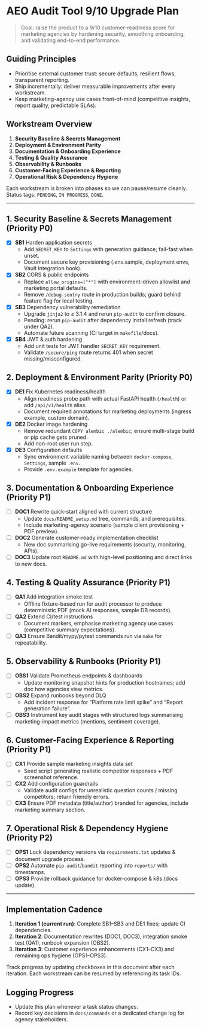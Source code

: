 # AEO Audit Tool 9/10 Upgrade Plan

> Goal: raise the product to a 9/10 customer-readiness score for marketing agencies by hardening security, smoothing onboarding, and validating end-to-end performance.

## Guiding Principles
- Prioritise external customer trust: secure defaults, resilient flows, transparent reporting.
- Ship incrementally: deliver measurable improvements after every workstream.
- Keep marketing-agency use cases front-of-mind (competitive insights, report quality, predictable SLAs).

## Workstream Overview
1. **Security Baseline & Secrets Management**
2. **Deployment & Environment Parity**
3. **Documentation & Onboarding Experience**
4. **Testing & Quality Assurance**
5. **Observability & Runbooks**
6. **Customer-Facing Experience & Reporting**
7. **Operational Risk & Dependency Hygiene**

Each workstream is broken into phases so we can pause/resume cleanly. Status tags: `PENDING`, `IN PROGRESS`, `DONE`.

---

## 1. Security Baseline & Secrets Management (Priority P0)
- [x] **SB1** Harden application secrets
  - Add `SECRET_KEY` to `Settings` with generation guidance; fail-fast when unset.
  - Document secure key provisioning (.env.sample, deployment envs, Vault integration hook).
- [x] **SB2** CORS & public endpoints
  - Replace `allow_origins=["*"]` with environment-driven allowlist and marketing portal defaults.
  - Remove `/debug-sentry` route in production builds; guard behind feature flag for local testing.
- [x] **SB3** Dependency vulnerability remediation
  - Upgrade `jinja2` to ≥ 3.1.4 and rerun `pip-audit` to confirm closure.
  - Pending: rerun `pip-audit` after dependency install refresh (track under QA2).
  - Automate future scanning (CI target in `makefile`/docs).
- [x] **SB4** JWT & auth hardening
  - Add unit tests for JWT handler `SECRET_KEY` requirement.
  - Validate `/secure/ping` route returns 401 when secret missing/misconfigured.

## 2. Deployment & Environment Parity (Priority P0)
- [x] **DE1** Fix Kubernetes readiness/health
  - Align readiness probe path with actual FastAPI health (`/health`) or add `/api/v1/health` alias.
  - Document required annotations for marketing deployments (ingress example, custom domain).
- [x] **DE2** Docker image hardening
  - Remove redundant `COPY alembic ./alembic`; ensure multi-stage build or pip cache gets pruned.
  - Add non-root user run step.
- [x] **DE3** Configuration defaults
  - Sync environment variable naming between `docker-compose`, `Settings`, sample `.env`.
  - Provide `.env.example` template for agencies.

## 3. Documentation & Onboarding Experience (Priority P1)
- [ ] **DOC1** Rewrite quick-start aligned with current structure
  - Update `docs/README_setup.md` tree, commands, and prerequisites.
  - Include marketing-agency scenario (sample client provisioning + PDF preview).
- [ ] **DOC2** Generate customer-ready implementation checklist
  - New doc summarising go-live requirements (security, monitoring, APIs).
- [ ] **DOC3** Update root `README.md` with high-level positioning and direct links to new docs.

## 4. Testing & Quality Assurance (Priority P1)
- [ ] **QA1** Add integration smoke test
  - Offline fixture-based run for audit processor to produce deterministic PDF (mock AI responses, sample DB records).
- [ ] **QA2** Extend CI/test instructions
  - Document markers, emphasise marketing agency use cases (competitive summary expectations).
- [ ] **QA3** Ensure Bandit/mypy/pytest commands run via `make` for repeatability.

## 5. Observability & Runbooks (Priority P1)
- [ ] **OBS1** Validate Prometheus endpoints & dashboards
  - Update monitoring snapshot hints for production hostnames; add doc how agencies view metrics.
- [ ] **OBS2** Expand runbooks beyond DLQ
  - Add incident response for “Platform rate limit spike” and “Report generation failure”.
- [ ] **OBS3** Instrument key audit stages with structured logs summarising marketing-impact metrics (mentions, sentiment coverage).

## 6. Customer-Facing Experience & Reporting (Priority P1)
- [ ] **CX1** Provide sample marketing insights data set
  - Seed script generating realistic competitor responses + PDF screenshot reference.
- [ ] **CX2** Add configuration guardrails
  - Validate audit configs for unrealistic question counts / missing competitors; return friendly errors.
- [ ] **CX3** Ensure PDF metadata (title/author) branded for agencies, include marketing summary section.

## 7. Operational Risk & Dependency Hygiene (Priority P2)
- [ ] **OPS1** Lock dependency versions via `requirements.txt` updates & document upgrade process.
- [ ] **OPS2** Automate `pip-audit`/`bandit` reporting into `reports/` with timestamps.
- [ ] **OPS3** Provide rollback guidance for docker-compose & k8s (docs update).

---

## Implementation Cadence
1. **Iteration 1 (current run)**: Complete SB1–SB3 and DE1 fixes; update CI dependencies.
2. **Iteration 2**: Documentation rewrites (DOC1, DOC3), integration smoke test (QA1), runbook expansion (OBS2).
3. **Iteration 3**: Customer experience enhancements (CX1–CX3) and remaining ops hygiene (OPS1–OPS3).

Track progress by updating checkboxes in this document after each iteration. Each workstream can be resumed by referencing its task IDs.

## Logging Progress
- Update this plan whenever a task status changes.
- Record key decisions in `docs/commands` or a dedicated change log for agency stakeholders.
